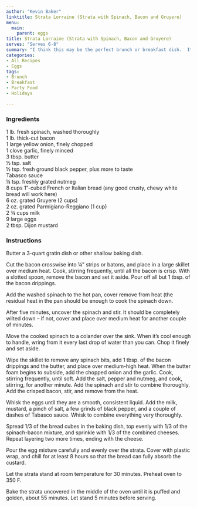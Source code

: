 ```yaml
---
author: "Kevin Baker"
linktitle: Strata Lorraine (Strata with Spinach, Bacon and Gruyere)
menu:
  main:
    parent: eggs
title: Strata Lorraine (Strata with Spinach, Bacon and Gruyere)
serves: "Serves 6-8"
summary: "I think this may be the perfect brunch or breakfast dish.  It’s simply delicious, and you can make it the night before."
categories:
- All Recipes
- Eggs
tags:
- Brunch
- Breakfast
- Party Food
- Holidays

---
```

### Ingredients

<div class="ingredient-list">

1 lb. fresh spinach, washed thoroughly  
1 lb. thick-cut bacon  
1 large yellow onion, finely chopped  
1 clove garlic, finely minced  
3 tbsp. butter  
½ tsp. salt  
½ tsp. fresh ground black pepper, plus more to taste  
Tabasco sauce  
¼ tsp. freshly grated nutmeg  
8 cups 1”-cubed French or Italian bread (any good crusty, chewy white bread will work here)  
6 oz. grated Gruyere (2 cups)  
2 oz. grated Parmigiano-Reggiano (1 cup)  
2 ¾ cups milk  
9 large eggs  
2 tbsp. Dijon mustard  

</div>

### Instructions
Butter a 3-quart gratin dish or other shallow baking dish.

Cut the bacon crosswise into ¼” strips or batons, and place in a large skillet over medium heat.  Cook, stirring frequently, until all the bacon is crisp.  With a slotted spoon, remove the bacon and set it aside.  Pour off all but 1 tbsp. of the bacon drippings.

Add the washed spinach to the hot pan, cover remove from heat (the residual heat in the pan should be enough to cook the spinach down.

After five minutes, uncover the spinach and stir.  It should be completely wilted down – if not, cover and place over medium heat for another couple of minutes.

Move the cooked spinach to a colander over the sink.  When it’s cool enough to handle, wring from it every last drop of water than you can.  Chop it finely and set aside.

Wipe the skillet to remove any spinach bits, add 1 tbsp. of the bacon drippings and the butter, and place over medium-high heat.  When the butter foam begins to subside, add the chopped onion and the garlic. Cook, stirring frequently, until soft.  Add the salt, pepper and nutmeg, and cook, stirring, for another minute.  Add the spinach and stir to combine thoroughly.  Add the crisped bacon, stir, and remove from the heat.

Whisk the eggs until they are a smooth, consistent liquid. Add the milk, mustard, a pinch of salt, a few grinds of black pepper, and a couple of dashes of Tabasco sauce.  Whisk to combine everything very thoroughly.

Spread 1/3 of the bread cubes in the baking dish, top evenly with 1/3 of the spinach-bacon mixture, and sprinkle with 1/3 of the combined cheeses. Repeat layering two more times, ending with the cheese.

Pour the egg mixture carefully and evenly over the strata.  Cover with plastic wrap, and chill for at least 8 hours so that the bread can fully absorb the custard.

Let the strata stand at room temperature for 30 minutes. Preheat oven to 350 F. 

Bake the strata uncovered in the middle of the oven until it is puffed and golden, about 55 minutes. Let stand 5 minutes before serving.